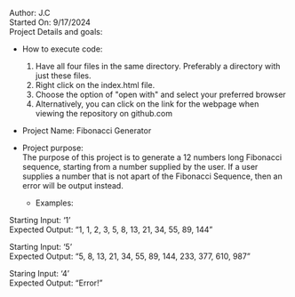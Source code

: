 Author: J.C  
Started On: 9/17/2024  
Project Details and goals:  
  
* How to execute code:  
    1. Have all four files in the same directory. Preferably a directory with just these files.    
    2. Right click on the index.html file.  
    3. Choose the option of "open with" and select your preferred browser  
    4. Alternatively, you can click on the link for the webpage when viewing the repository on github.com  
* Project Name: Fibonacci Generator
* Project purpose:  
The purpose of this project is to generate a 12 numbers long Fibonacci sequence, starting from a number supplied by the user.  If a user supplies a number that is not apart of the Fibonacci Sequence, then an error will be output instead.  
  
    * Examples:  
  
Starting Input: ‘1’  
Expected Output: “1, 1, 2, 3, 5, 8, 13, 21, 34, 55, 89, 144”  
  
Starting Input: ‘5’  
Expected Output: “5, 8, 13, 21, 34, 55, 89, 144, 233, 377, 610, 987”  
  
Staring Input: ‘4’  
Expected Output: “Error!”